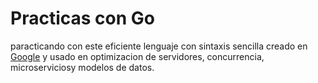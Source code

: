 # Practicas con Go
paracticando con este eficiente lenguaje con sintaxis sencilla creado en [Google](https://go.dev "guia de Go") y
usado en optimizacion de servidores, concurrencia, microserviciosy modelos de datos.
